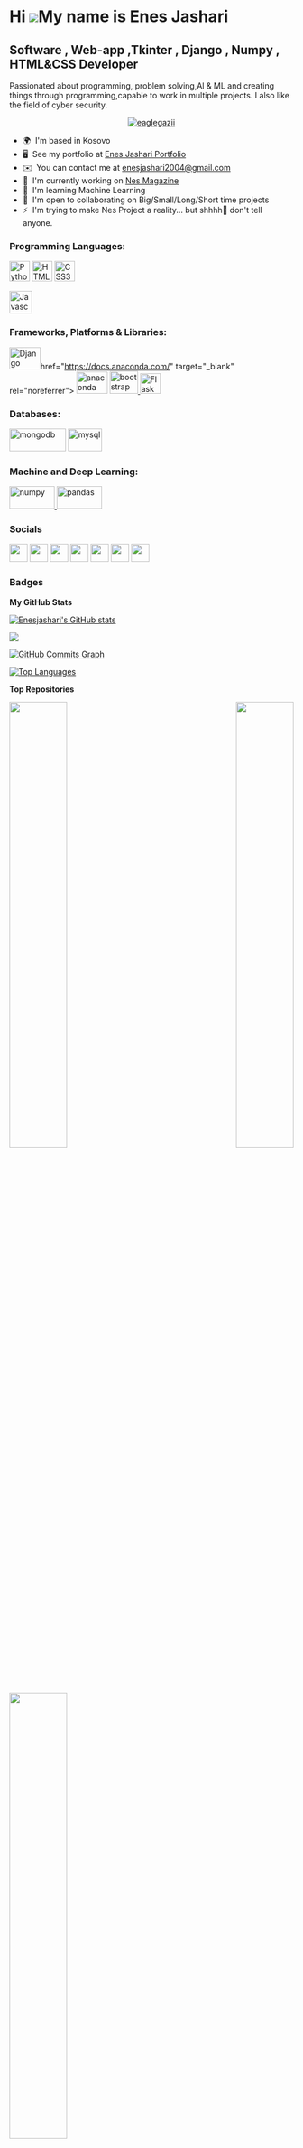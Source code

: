 Hi ![](https://user-images.githubusercontent.com/18350557/176309783-0785949b-9127-417c-8b55-ab5a4333674e.gif)My name is Enes Jashari
====================================================================================================================================

Software , Web-app ,Tkinter , Django , Numpy , HTML&CSS Developer
-----------------------------------------------------------------

Passionated about programming, problem solving,Al & ML and creating things through programming,capable to work in multiple projects. I also like the field of cyber security.

<p align="center"> <a href="https://github.com/ryo-ma/github-profile-trophy"><img src="https://github-profile-trophy.vercel.app/?username=enesjashari" alt="eaglegazii" /></a> </p>

* 🌍  I'm based in Kosovo
* 🖥️  See my portfolio at [Enes Jashari Portfolio](http://https://enesjashari.github.io/)
* ✉️  You can contact me at [enesjashari2004@gmail.com](mailto:enesjashari2004@gmail.com)
* 🚀  I'm currently working on [Nes Magazine](http://youtu.be/rZYZSp_2s7Y)
* 🧠  I'm learning Machine Learning
* 🤝  I'm open to collaborating on Big/Small/Long/Short time projects
* ⚡  I'm trying to make Nes Project a reality... but shhhh🤫 don't tell anyone.

<!-- Github Followers hidden! 
<a href="https://www.github.com/Enesjashari" target="_blank" rel="noreferrer"><img
src="https://img.shields.io/github/followers/Enesjashari?logo=github&style=for-the-badge&color=0891b2&labelColor=181824" /></a> -->

<h3 align="left">Programming Languages: </h3>

<p>
<a href="https://www.python.org/" target="_blank" rel="noreferrer"><img src="https://raw.githubusercontent.com/danielcranney/readme-generator/main/public/icons/skills/python-colored.svg" width="36" height="36" alt="Python" /></a>
<a href="https://developer.mozilla.org/en-US/docs/Glossary/HTML5" target="_blank" rel="noreferrer"><img src="https://raw.githubusercontent.com/danielcranney/readme-generator/main/public/icons/skills/html5-colored.svg" width="36" height="36" alt="HTML5" /></a>
<a href="https://www.w3.org/TR/CSS/#css" target="_blank" rel="noreferrer"><img src="https://raw.githubusercontent.com/danielcranney/readme-generator/main/public/icons/skills/css3-colored.svg" width="36" height="36" alt="CSS3" /></a>
<p align="left"><a href="https://developer.mozilla.org/en-US/docs/Web/JavaScript" target="_blank" rel="noreferrer"> <img src="https://upload.wikimedia.org/wikipedia/commons/6/6a/JavaScript-logo.png" alt="Javascript" width="40" height="40"/> </a> <a 
</p>
  
  

<h3 align="left">Frameworks, Platforms & Libraries:</h3>



<a href="https://www.djangoproject.com/" target="_blank" rel="noreferrer"><img src="https://raw.githubusercontent.com/danielcranney/readme-generator/main/public/icons/skills/django-colored.svg" width="55" height="39" alt="Django" /></a>href="https://docs.anaconda.com/" target="_blank" rel="noreferrer"> <img src="https://upload.wikimedia.org/wikipedia/en/c/cd/Anaconda_Logo.png" alt="anaconda" width="55" height="39"/> </a>  <a href="https://getbootstrap.com/docs/5.2/getting-started/introduction/" target="_blank" rel="noreferrer"> <img src="https://upload.wikimedia.org/wikipedia/commons/thumb/b/b2/Bootstrap_logo.svg/800px-Bootstrap_logo.svg.png" alt="bootstrap" width="50" height="40"/> </a> 
<a href="https://flask.palletsprojects.com/en/2.0.x/" target="_blank" rel="noreferrer"><img src="https://raw.githubusercontent.com/danielcranney/readme-generator/main/public/icons/skills/flask-colored.svg" width="36" height="36" alt="Flask" /></a>  
 </p>
  
<h3 align="left">Databases:</h3>
<p align="left><a href="https://www.mongodb.com/docs/" target="_blank" rel="noreferrer"> <img src="https://upload.wikimedia.org/wikipedia/commons/thumb/9/93/MongoDB_Logo.svg/1920px-MongoDB_Logo.svg.png" alt="mongodb" width="100" height="40"/> </a> <a href="https://dev.mysql.com/doc/" target="_blank" rel="noreferrer"> <img src="https://upload.wikimedia.org/wikipedia/en/thumb/d/dd/MySQL_logo.svg/800px-MySQL_logo.svg.png" alt="mysql" width="60" height="40"/> </a> 

</p>

<h3 align="left">Machine and Deep Learning:</h3><p align="left"> <a href="https://numpy.org/doc/" target="_blank" rel="noreferrer"> <img src="https://upload.wikimedia.org/wikipedia/commons/thumb/3/31/NumPy_logo_2020.svg/1280px-NumPy_logo_2020.svg.png" alt="numpy" width="80" height="40"/> </a> <a href="https://pandas.pydata.org/docs/reference/index.html" target="_blank" rel="noreferrer"> <img src="https://upload.wikimedia.org/wikipedia/commons/thumb/e/ed/Pandas_logo.svg/1920px-Pandas_logo.svg.png" alt="pandas" width="80" height="40"/> </a> <a 

</p>


### Socials

<p align="left"> <a href="https://discord.com/users/enesjashari" target="_blank" rel="noreferrer"><img src="https://raw.githubusercontent.com/danielcranney/readme-generator/main/public/icons/socials/discord.svg" width="32" height="32" /></a> <a href="https://www.facebook.com/enes.jashari.98" target="_blank" rel="noreferrer"><img src="https://raw.githubusercontent.com/danielcranney/readme-generator/main/public/icons/socials/facebook.svg" width="32" height="32" /></a> <a href="https://www.github.com/Enesjashari" target="_blank" rel="noreferrer"><img src="https://raw.githubusercontent.com/danielcranney/readme-generator/main/public/icons/socials/github.svg" width="32" height="32" /></a> <a href="http://www.instagram.com/enes.jasharii" target="_blank" rel="noreferrer"><img src="https://raw.githubusercontent.com/danielcranney/readme-generator/main/public/icons/socials/instagram.svg" width="32" height="32" /></a> <a href="https://www.linkedin.com/in/enes-jashari" target="_blank" rel="noreferrer"><img src="https://raw.githubusercontent.com/danielcranney/readme-generator/main/public/icons/socials/linkedin.svg" width="32" height="32" /></a> <a href="https://www.stackoverflow.com/users/18622442/enes-jashari" target="_blank" rel="noreferrer"><img src="https://raw.githubusercontent.com/danielcranney/readme-generator/main/public/icons/socials/stackoverflow.svg" width="32" height="32" /></a> <a href="https://www.youtube.com/c/UCFEtAHyvgeeArq-Yc9Ubj5Q" target="_blank" rel="noreferrer"><img src="https://raw.githubusercontent.com/danielcranney/readme-generator/main/public/icons/socials/youtube.svg" width="32" height="32" /></a></p>

### Badges

<b>My GitHub Stats</b>

<a href="http://www.github.com/Enesjashari"><img src="https://github-readme-stats.vercel.app/api?username=Enesjashari&show_icons=true&hide=&count_private=true&title_color=0891b2&text_color=ffffff&icon_color=0891b2&bg_color=181824&hide_border=true&show_icons=true" alt="Enesjashari's GitHub stats" /></a>

<a href="http://www.github.com/Enesjashari"><img src="https://github-readme-streak-stats.herokuapp.com/?user=Enesjashari&stroke=ffffff&background=181824&ring=0891b2&fire=0891b2&currStreakNum=ffffff&currStreakLabel=0891b2&sideNums=ffffff&sideLabels=ffffff&dates=ffffff&hide_border=true" /></a>

<a href="http://www.github.com/Enesjashari"><img src="https://activity-graph.herokuapp.com/graph?username=Enesjashari&bg_color=181824&color=ffffff&line=0891b2&point=ffffff&area_color=181824&area=true&hide_border=true&custom_title=GitHub%20Commits%20Graph" alt="GitHub Commits Graph" /></a>

<a href="https://github.com/Enesjashari" align="left"><img src="https://github-readme-stats.vercel.app/api/top-langs/?username=Enesjashari&langs_count=10&title_color=0891b2&text_color=ffffff&icon_color=0891b2&bg_color=181824&hide_border=true&locale=en&custom_title=Top%20%Languages" alt="Top Languages" /></a>

<b>Top Repositories</b>

<div width="100%" align="center"><a href="https://github.com/Enesjashari/portfolio-projects" align="left"><img align="left" width="45%" src="https://github-readme-stats.vercel.app/api/pin/?username=Enesjashari&repo=portfolio-projects&title_color=0891b2&text_color=ffffff&icon_color=0891b2&bg_color=181824&hide_border=true&locale=en" /></a><a href="https://github.com/Enesjashari/web-apps" align="right"><img align="right" width="45%" src="https://github-readme-stats.vercel.app/api/pin/?username=Enesjashari&repo=web-apps&title_color=0891b2&text_color=ffffff&icon_color=0891b2&bg_color=181824&hide_border=true&locale=en" /></a></div><br /><br /><br /><br /><br /><br /><br />

<br /><br /><br /><br /><br />

<div width="100%" align="center"><a href="https://github.com/Enesjashari/GUI-Applications" align="left"><img align="left" width="45%" src="https://github-readme-stats.vercel.app/api/pin/?username=Enesjashari&repo=GUI-Applications&title_color=0891b2&text_color=ffffff&icon_color=0891b2&bg_color=181824&hide_border=true&locale=en" /></a></div>
